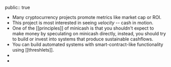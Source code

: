 public:: true

- Many cryptocurrency projects promote metrics like market cap or ROI.
- This project is most interested in seeing *velocity* -- cash in motion.
- One of the [[principles]] of minicash is that you shouldn't expect to make money by speculating on minicash directly, instead, you should try to build or invest into systems that produce sustainable cashflows.
- You can build automated systems with smart-contract-like functionality using [[threshlets]].
-
-